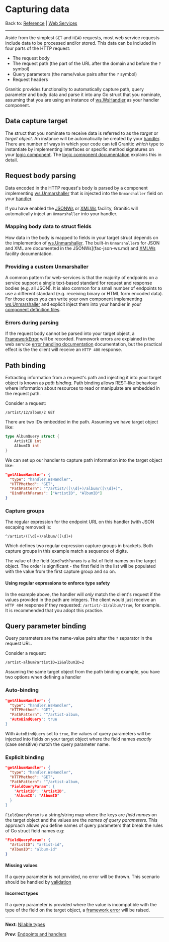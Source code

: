 # Capturing data

Back to: [Reference](README.md) | [Web Services](ws-index.md)

---

Aside from the simplest `GET` and `HEAD` requests, most web service requests include data to be processed and/or stored. 
This data can be included in four parts of the HTTP request:

 * The request body
 * The request path (the part of the URL after the domain and before the `?` symbol)
 * Query parameters (the name/value pairs after the `?` symbol)
 * Request headers
 
Granitic provides functionality to automatically capture path, query parameter and body data and parse it into any Go struct
that you nominate, assuming that you are using an instance of [ws.WsHandler](https://godoc.org/github.com/graniticio/granitic/ws/handler#WsHandler)
as your handler component.

## Data capture target

The struct that you nominate to receive data is referred to as the _target_ or _target object_. An instance will be automatically
be created by your [handler](ws-handlers.md). There are number of ways in which your code can tell Granitic _which_ type to instantiate by
implementing interfaces or specific method signatures on your [logic component](ws-logic.md). The [logic component documentation](ws-logic.md)
explains this in detail.

## Request body parsing

Data encoded in the HTTP request's body is parsed by a component implementing [ws.Unmarshaller](https://godoc.org/github.com/graniticio/granitic/ws#Unmarshaller)
that is injected into the `Unmarshaller` field on your [handler](https://godoc.org/github.com/graniticio/granitic/ws/handler#WsHandler).

If you have enabled the [JSONWs](fac-json-ws.md) or [XMLWs](fac-xml-ws.md) facility, Granitic will automatically inject 
an `Unmarshaller` into your handler.

### Mapping body data to struct fields

How data in the body is mapped to fields in your target struct depends on the implemention of [ws.Unmarshaller](https://godoc.org/github.com/graniticio/granitic/ws#Unmarshaller).
The built-in `Unmarshaller`s for JSON and XML are documented in the  JSONWs](fac-json-ws.md) and [XMLWs](fac-xml-ws.md) 
facility documentation.

### Providing a custom Unmarshaller

A common pattern for web-services is that the majority of endpoints on a service support a single text-based standard for
request and response bodies (e.g. all JSON). It is also common for a small number of endpoints to use a different standard
(e.g. receiving binary or HTML form encoded data). For those cases you can write your own component implementing 
[ws.Unmarshaller](https://godoc.org/github.com/graniticio/granitic/ws#Unmarshaller) and explicit inject them into
your handler in your [component definition files](ioc-definition-files.md).


### Errors during parsing

If the request body cannot be parsed into your target object, a [FrameworkError](https://godoc.org/github.com/graniticio/granitic/ws#FrameworkError)
will be recorded. Framework errors are explained in the web service [error handling documentation](ws-error.md) documentation,
but the practical effect is the the client will receive an `HTTP 400` response.

## Path binding

Extracting information from a request's path and injecting it into your target object is known as _path binding_. Path
binding allows REST-like behaviour where information about resources to read or manipulate are embedded in the request
path.

Consider a request:

`/artist/12/album/2 GET`

There are two IDs embedded in the path. Assuming we have target object like:

```go
type AlbumQuery struct {
	ArtistID int
	AlbumID int
}
```

We can set up our handler to capture path information into the target object like:

```json
"getAlbumHandler": {
  "type": "handler.WsHandler",
  "HTTPMethod": "GET",
  "PathPattern": "^/artist/([\\d]+)/album/([\\d]+)",
  "BindPathParams": ["ArtistID", "AlbumID"]
}
```

### Capture groups

The regular expression for the endpoint URL on this handler (with JSON escaping removed) is:

`^/artist/([\d]+)/album/([\d]+)`

Which defines two regular expression capture groups in brackets. Both capture groups in this example match a sequence of
digits.

The value of the field `BindPathParams` is a list of field names on the target object. The order is significant - the
first field in the list will be populated with the value from the first capture group and so on.


#### Using regular expressions to enforce type safety

In the example above, the handler will _only_ match the client's request if the values provided in the path are integers.
The client would just receive an `HTTP 404` response if they requested: `/artist/-12/album/true`, for example. It is 
recommended that you adopt this practise.

## Query parameter binding

Query parameters are the name-value pairs after the `?` separator in the request URL.

Consider a request:

`/artist-album?artistID=12&albumID=2`

Assuming the same target object from the path binding example, you have two options when defining a handler

### Auto-binding

```json
"getAlbumHandler": {
  "type": "handler.WsHandler",
  "HTTPMethod": "GET",
  "PathPattern": "^/artist-album,
  "AutoBindQuery": true
} 
```

With `AutoBindQuery` set to `true`, the values of query parameters will be injected into fields on your target object
where the field names _exactly_ (case sensitive) match the query parameter name.


### Explicit binding

```json
"getAlbumHandler": {
  "type": "handler.WsHandler",
  "HTTPMethod": "GET",
  "PathPattern": "^/artist-album,
  "FieldQueryParam": {
    "ArtistID": "ArtistID",
    "AlbumID": "AlbumID"
  }
}
```

`FieldQueryParam` is a string/string map where the keys are _field names_ on the target object and the values are the
_names of query parameters_. This approach allows you define names of query parameters that break the rules of Go
struct field names e.g:

```json
"FieldQueryParam": {
  "ArtistID": "artist-id",
  "AlbumID": "album-id"
}
```

#### Missing values

If a query parameter is not provided, no error will be thrown. This scenario should be handled by [validation](ws-validate.md)

#### Incorrect types

If a query parameter is provided where the value is incompatible with the type of the field on the target object, a 
[framework error](ws-error.md) will be raised. 

---
**Next**: [Nilable types](ws-nilable.md)

**Prev**: [Endpoints and handlers](ws-handlers.md)